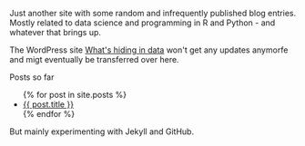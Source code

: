 Just another site with some random and infrequently published 
blog entries.
Mostly related to data science and programming 
in R and Python - and whatever that brings up.

The WordPress site 
[What's hiding in data](https://hidingindata.wordpress.com/)
won't get any updates anymorfe and migt eventually be transferred
over here.

Posts so far

<ul>
  {% for post in site.posts %}
    <li>
      <a href="{{ post.url }}">{{ post.title }}</a>
    </li>
  {% endfor %}
</ul>

But mainly experimenting with Jekyll and GitHub.


